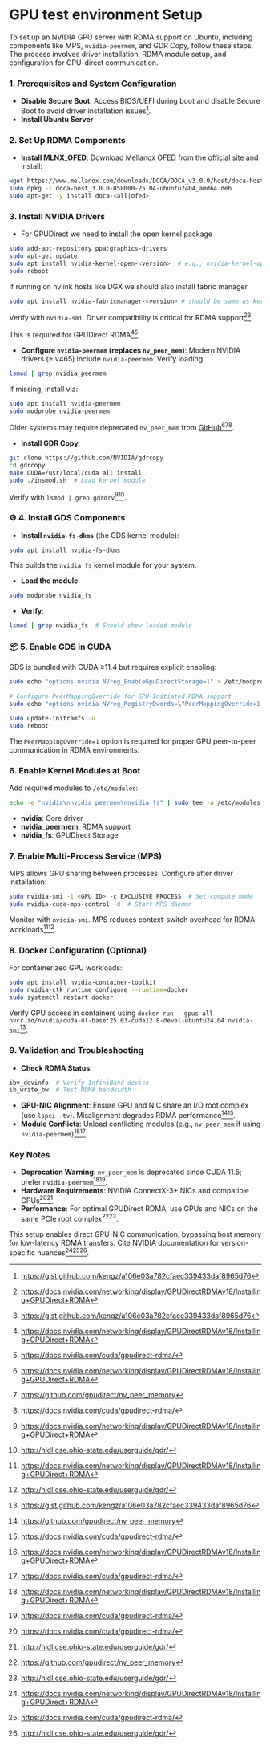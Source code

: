 
# GPU test environment Setup

To set up an NVIDIA GPU server with RDMA support on Ubuntu, including components like MPS, `nvidia-peermem`, and GDR Copy, follow these steps. The process involves driver installation, RDMA module setup, and configuration for GPU-direct communication.

### 1. **Prerequisites and System Configuration**

- **Disable Secure Boot**: Access BIOS/UEFI during boot and disable Secure Boot to avoid driver installation issues[^1_3].
- **Install Ubuntu Server**


### 2. **Set Up RDMA Components**

- **Install MLNX_OFED**:
Download Mellanox OFED from the [official site](https://www.mellanox.com/products/infiniband-drivers/linux/mlnx_ofed) and install:

```bash
wget https://www.mellanox.com/downloads/DOCA/DOCA_v3.0.0/host/doca-host_3.0.0-058000-25.04-ubuntu2404_amd64.deb
sudo dpkg -i doca-host_3.0.0-058000-25.04-ubuntu2404_amd64.deb
sudo apt-get -y install doca-<all|ofed>
```


### 3. **Install NVIDIA Drivers**
- For GPUDirect we need to install the open kernel package

```bash
sudo add-apt-repository ppa:graphics-drivers
sudo apt-get update
sudo apt install nvidia-kernel-open-<version>  # e.g., nvidia-kernel-open-575
sudo reboot
```

If running on nvlink hosts like DGX we should also install fabric manager
```bash
sudo apt install nvidia-fabricmanager-<version> # should be same as kernel version nvidia-fabricmanager-575
```

Verify with `nvidia-smi`. Driver compatibility is critical for RDMA support[^1_1][^1_3].


This is required for GPUDirect RDMA[^1_1][^1_4].
- **Configure `nvidia-peermem` (replaces `nv_peer_mem`)**:
Modern NVIDIA drivers (≥ v465) include `nvidia-peermem`. Verify loading:

```bash
lsmod | grep nvidia_peermem
```

If missing, install via:

```bash
sudo apt install nvidia-peermem
sudo modprobe nvidia-peermem
```

Older systems may require deprecated `nv_peer_mem` from [GitHub](https://github.com/gpudirect/nv_peer_memory)[^1_1][^1_2][^1_4].
- **Install GDR Copy**:

```bash
git clone https://github.com/NVIDIA/gdrcopy
cd gdrcopy
make CUDA=/usr/local/cuda all install
sudo ./insmod.sh  # Load kernel module
```

Verify with `lsmod | grep gdrdrv`[^1_1][^1_5].

### ⚙️ 4. **Install GDS Components**

- **Install `nvidia-fs-dkms`** (the GDS kernel module):

```bash
sudo apt install nvidia-fs-dkms
```

This builds the `nvidia_fs` kernel module for your system.
- **Load the module**:

```bash
sudo modprobe nvidia_fs
```

- **Verify**:

```bash
lsmod | grep nvidia_fs  # Should show loaded module
```

### 📦 5. **Enable GDS in CUDA**

GDS is bundled with CUDA ≥11.4 but requires explicit enabling:

```bash
sudo echo "options nvidia NVreg_EnableGpuDirectStorage=1" > /etc/modprobe.d/nvidia-gds.conf

# Configure PeerMappingOverride for GPU-Initiated RDMA support
sudo echo "options nvidia NVreg_RegistryDwords=\"PeerMappingOverride=1;\"" > /etc/modprobe.d/nvidia.conf

sudo update-initramfs -u
sudo reboot
```

The `PeerMappingOverride=1` option is required for proper GPU peer-to-peer communication in RDMA environments.

### 6. **Enable Kernel Modules at Boot**

Add required modules to `/etc/modules`:

```bash
echo -e "nvidia\nnvidia_peermem\nnvidia_fs" | sudo tee -a /etc/modules
```

- **nvidia**: Core driver
- **nvidia_peermem**: RDMA support
- **nvidia_fs**: GPUDirect Storage


### 7. **Enable Multi-Process Service (MPS)**

MPS allows GPU sharing between processes. Configure after driver installation:

```bash
sudo nvidia-smi -i <GPU_ID> -c EXCLUSIVE_PROCESS  # Set compute mode
sudo nvidia-cuda-mps-control -d  # Start MPS daemon
```

Monitor with `nvidia-smi`. MPS reduces context-switch overhead for RDMA workloads[^1_1][^1_5].

### 8. **Docker Configuration (Optional)**

For containerized GPU workloads:

```bash
sudo apt install nvidia-container-toolkit
sudo nvidia-ctk runtime configure --runtime=docker
sudo systemctl restart docker
```

Verify GPU access in containers using `docker run --gpus all nvcr.io/nvidia/cuda-dl-base:25.03-cuda12.8-devel-ubuntu24.04 nvidia-smi`[^1_3].

### 9. **Validation and Troubleshooting**

- **Check RDMA Status**:

```bash
ibv_devinfo  # Verify InfiniBand device
ib_write_bw  # Test RDMA bandwidth
```

- **GPU-NIC Alignment**:
Ensure GPU and NIC share an I/O root complex (use `lspci -tv`). Misalignment degrades RDMA performance[^1_2][^1_4].
- **Module Conflicts**:
Unload conflicting modules (e.g., `nv_peer_mem` if using `nvidia-peermem`)[^1_1][^1_4].


### Key Notes

- **Deprecation Warning**: `nv_peer_mem` is deprecated since CUDA 11.5; prefer `nvidia-peermem`[^1_1][^1_4].
- **Hardware Requirements**: NVIDIA ConnectX-3+ NICs and compatible GPUs[^1_4][^1_5].
- **Performance**: For optimal GPUDirect RDMA, use GPUs and NICs on the same PCIe root complex[^1_2][^1_5].

This setup enables direct GPU-NIC communication, bypassing host memory for low-latency RDMA transfers. Cite NVIDIA documentation for version-specific nuances[^1_1][^1_4][^1_5].


[^1_1]: https://docs.nvidia.com/networking/display/GPUDirectRDMAv18/Installing+GPUDirect+RDMA

[^1_2]: https://github.com/gpudirect/nv_peer_memory

[^1_3]: https://gist.github.com/kengz/a106e03a782cfaec339433daf8965d76

[^1_4]: https://docs.nvidia.com/cuda/gpudirect-rdma/

[^1_5]: http://hidl.cse.ohio-state.edu/userguide/gdr/

[^1_6]: https://github.com/openucx/ucx/blob/master/docs/source/faq.md

[^1_7]: https://conference.eresearch.edu.au/wp-content/uploads/2019/09/2019-eResearch_149_Testing-GPUDirect.pdf

[^1_8]: https://forums.developer.nvidia.com/t/internode-nvshmme-and-ib-problem/286552

[^1_9]: https://docs.nvidia.com/doca/archive/doca-v1.5.3/installation-guide-for-linux/index.html

[^1_10]: https://network.nvidia.com/pdf/prod_software/Ubuntu_20_04_Inbox_Driver_User_Manual.pdf

